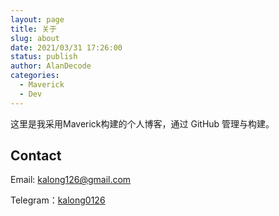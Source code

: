 ```yaml
---
layout: page
title: 关于
slug: about
date: 2021/03/31 17:26:00
status: publish
author: AlanDecode
categories: 
  - Maverick
  - Dev
---
```


这里是我采用Maverick构建的个人博客，通过 GitHub 管理与构建。


## Contact

Email: kalong126@gmail.com

Telegram：[kalong0126](https://t.me/kalong0126)
